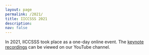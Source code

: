```yaml
---
layout: page
permalink: /2021/
title: IICCSSS 2021
description: 
nav: false
---
```


In 2021, IICCSSS took place as a one-day online event. The [keynote recordings](https://www.youtube.com/playlist?list=PLrQj_shmS8SPU4Np4FC1wccO0ddpGv6ni) can be viewed on our YouTube channel.
